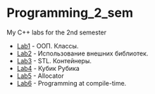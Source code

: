 # Programming_2_sem
My C++ labs for the 2nd semester

* [Lab1](https://github.com/Eminbegin/Programming-2-sem/tree/main/lab1) - ООП. Классы.
* [Lab2](https://github.com/Eminbegin/Programming-2-sem/tree/main/lab2) - Использование внешних библиотек.
* [Lab3](https://github.com/Eminbegin/Programming-2-sem/tree/main/lab3) - STL. Контейнеры.
* [Lab4](https://github.com/Eminbegin/Programming-2-sem/tree/main/lab4) - Кубик Рубика
* [Lab5](https://github.com/Eminbegin/Programming-2-sem/tree/main/lab5) - Allocator
* [Lab6](https://github.com/Eminbegin/Programming-2-sem/tree/main/lab6) - Programming at compile-time.
 

